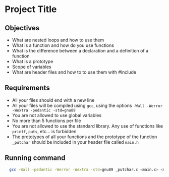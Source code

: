 
# Project Title

## Objectives
- What are nested loops and how to use them
- What is a function and how do you use functions
- What is the difference between a declaration and a definition of a function
- What is a prototype
- Scope of variables
- What are header files and how to to use them with #include

## Requirements
- All your files should end with a new line
- All your files will be compiled using `gcc`, using the options `-Wall -Werror -Wextra -pedantic -std=gnu89`
- You are not allowed to use global variables
- No more than 5 functions per file
- You are not allowed to use the standard library. Any use of functions like `printf`, `puts`, etc… is forbidden
- The prototypes of all your functions and the prototype of the function `_putchar` should be included in your header file called `main.h`

## Running command

```bash
  gcc -Wall -pedantic -Werror -Wextra -std=gnu89 _putchar.c <main.c> <my_program.c> -o <my_program>
```

